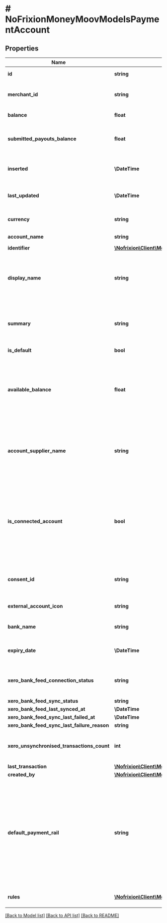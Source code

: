 # # NoFrixionMoneyMoovModelsPaymentAccount

## Properties

Name | Type | Description | Notes
------------ | ------------- | ------------- | -------------
**id** | **string** | Unique id for the account. | [optional]
**merchant_id** | **string** | The ID of the merchant that owns the account. | [optional]
**balance** | **float** | Balance of the account. | [optional]
**submitted_payouts_balance** | **float** | Total of the payouts that have been submitted for processing. | [optional]
**inserted** | **\DateTime** | Timestamp when the account was created. | [optional]
**last_updated** | **\DateTime** | Timestamp when the account was last updated. | [optional]
**currency** | **string** | Currency of the account in ISO 4217 format | [optional]
**account_name** | **string** | Name for the account | [optional]
**identifier** | [**\Nofrixion\Client\Model\NoFrixionMoneyMoovModelsAccountIdentifier**](NoFrixionMoneyMoovModelsAccountIdentifier.md) |  | [optional]
**display_name** | **string** | Gets a unique display name for the payment account. Useful for when payment accounts need to   be listed. | [optional] [readonly]
**summary** | **string** | Gets a summary of the payments account&#39;s most important properties. | [optional] [readonly]
**is_default** | **bool** | Is the default account | [optional]
**available_balance** | **float** | The current available balance of the account. Calculated by subtracting any submitted payments from the current balance. | [optional] [readonly]
**account_supplier_name** | **string** | The payment account supplier name. A payment account can be supplied by multiple payment processors. | [optional]
**is_connected_account** | **bool** | Indicates if the payment account is an externally connected account.  Externally connected account can be used to view account balances and transactions. | [optional]
**consent_id** | **string** | The ID of the consent used to connect the external account. | [optional]
**external_account_icon** | **string** | The Icon for external accounts | [optional]
**bank_name** | **string** | The bank name for external accounts | [optional]
**expiry_date** | **\DateTime** | The date that the external account will expire | [optional]
**xero_bank_feed_connection_status** | **string** | States the status of the Xero bank feed connection, if applicable. | [optional]
**xero_bank_feed_sync_status** | **string** |  | [optional]
**xero_bank_feed_last_synced_at** | **\DateTime** |  | [optional]
**xero_bank_feed_sync_last_failed_at** | **\DateTime** |  | [optional]
**xero_bank_feed_sync_last_failure_reason** | **string** |  | [optional]
**xero_unsynchronised_transactions_count** | **int** | Indicates the number of unsynchronised transactions with Xero | [optional]
**last_transaction** | [**\Nofrixion\Client\Model\NoFrixionMoneyMoovModelsLastTransaction**](NoFrixionMoneyMoovModelsLastTransaction.md) |  | [optional]
**created_by** | [**\Nofrixion\Client\Model\NoFrixionMoneyMoovModelsUser**](NoFrixionMoneyMoovModelsUser.md) |  | [optional]
**default_payment_rail** | **string** | Indicates the default payment rail for this account. Normally it will be left as the  default value but in some special cases it may be set to indicate payouts from this account  should be attempted with a specific payment rail. | [optional]
**rules** | [**\Nofrixion\Client\Model\NoFrixionMoneyMoovModelsRuleMinimal[]**](NoFrixionMoneyMoovModelsRuleMinimal.md) | The list of rules associated with this account. | [optional]

[[Back to Model list]](../../README.md#models) [[Back to API list]](../../README.md#endpoints) [[Back to README]](../../README.md)
